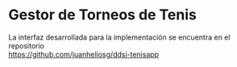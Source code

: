 # Gestor de Torneos de Tenis

La interfaz desarrollada para la implementación se encuentra en el repositorio  
https://github.com/juanheliosg/ddsi-tenisapp

